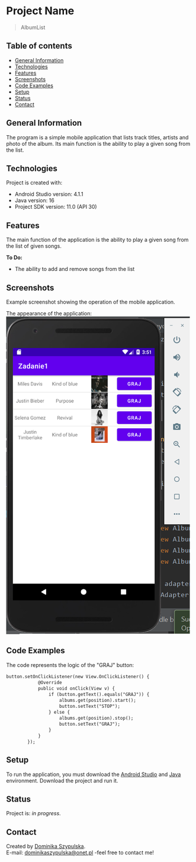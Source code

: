 # Project Name
> AlbumList

## Table of contents
* [General Information](#general-information)
* [Technologies](#technologies)
* [Features](#features)
* [Screenshots](#screenshots)
* [Code Examples](#code-examples)
* [Setup](#setup)
* [Status](#status)
* [Contact](#contact)

## General Information
The program is a simple mobile application that lists track titles, artists and photo of the album. 
Its main function is the ability to play a given song from the list.

## Technologies
Project is created with:
- Android Studio version: 4.1.1
- Java version: 16
- Project SDK version: 11.0 (API 30)

## Features
The main function of the application is the ability to play a given song from the list of given songs.

**To Do:**
- The ability to add and remove songs from the list

## Screenshots
Example screenshot showing the operation of the mobile application.

The appearance of the application:<br>
![Random population](/images/menu.png)

## Code Examples
The code represents the logic of the "GRAJ" button:
```
button.setOnClickListener(new View.OnClickListener() {
            @Override
            public void onClick(View v) {
                if (button.getText().equals("GRAJ")) {
                    albums.get(position).start();
                    button.setText("STOP");
                } else {
                    albums.get(position).stop();
                    button.setText("GRAJ");
                }
            }
        });
```

## Setup
To run the application, you must download the [Android Studio](https://developer.android.com/studio) and [Java](https://www.oracle.com/pl/java/technologies/javase-jdk11-downloads.html) environment. 
Download the project and run it.

## Status
Project is: *in progress*.

## Contact
Created by [Dominika Szypulska](https://github.com/DominikaSzypulska).
<br>E-mail: dominikaszypulska@onet.pl -feel free to contact me!
